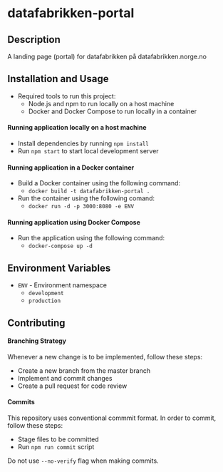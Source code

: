 # datafabrikken-portal

## Description

A landing page (portal) for datafabrikken på datafabrikken.norge.no

## Installation and Usage

- Required tools to run this project:
  - Node.js and npm to run locally on a host machine
  - Docker and Docker Compose to run locally in a container

#### Running application locally on a host machine

- Install dependencies by running `npm install`
- Run `npm start` to start local development server

#### Running application in a Docker container

- Build a Docker container using the following command:
  - `docker build -t datafabrikken-portal .`
- Run the container using the following comand:
  - `docker run -d -p 3000:8080 -e ENV`

#### Running application using Docker Compose

- Run the application using the following command:
  - `docker-compose up -d`

## Environment Variables

- `ENV` - Environment namespace
  - `development`
  - `production`

## Contributing

#### Branching Strategy

Whenever a new change is to be implemented, follow these steps:

- Create a new branch from the master branch
- Implement and commit changes
- Create a pull request for code review

#### Commits

This repository uses conventional commmit format. In order to commit, follow these steps:

- Stage files to be committed
- Run `npm run commit` script

Do not use `--no-verify` flag when making commits.
